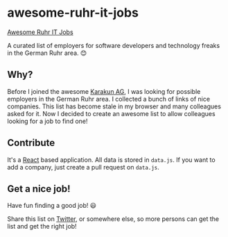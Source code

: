 # awesome-ruhr-it-jobs
[Awesome Ruhr IT Jobs](https://giftkugel.github.io/awesome-ruhr-it-jobs/)

A curated list of employers for software developers and technology freaks in the German Ruhr area. :blush:

## Why?
Before I joined the awesome [Karakun AG](https://dev.karakun.com), I was looking for possible employers in the German Ruhr area. I collected a bunch of links of nice companies. This list has become stale in my browser and many colleagues asked for it. Now I decided to create an awesome list to allow colleagues looking for a job to find one!

## Contribute
It's a [React](https://reactjs.org/) based application. All data is stored in `data.js`. If you want to add a company, just create a pull request on `data.js`.

## Get a nice job!
Have fun finding a good job! :smiley:

Share this list on [Twitter](https://twitter.com/home?status=Looking%20for%20a%20job?%0A%0Ahttps%3A//giftkugel.github.io/awesome-ruhr-it-jobs/%0A%0A%23java%20%23javascript%20%23it%20%23devops%20%23germany%20%23ruhrgebiet%20%23ruhrpott%20%23awesomelist), or somewhere else, so more persons can get the list and get the right job!
